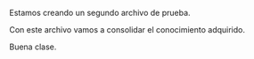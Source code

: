 Estamos creando un segundo archivo de prueba.

Con este archivo vamos a consolidar el conocimiento adquirido.

Buena clase.